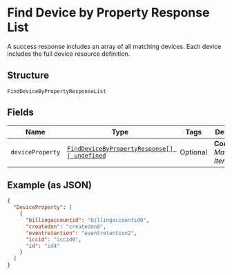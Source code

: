 
# Find Device by Property Response List

A success response includes an array of all matching devices. Each device includes the full device resource definition.

## Structure

`FindDeviceByPropertyResponseList`

## Fields

| Name | Type | Tags | Description |
|  --- | --- | --- | --- |
| `deviceProperty` | [`FindDeviceByPropertyResponse[] \| undefined`](../../doc/models/find-device-by-property-response.md) | Optional | **Constraints**: *Maximum Items*: `100` |

## Example (as JSON)

```json
{
  "DeviceProperty": [
    {
      "billingaccountid": "billingaccountid0",
      "createdon": "createdon8",
      "eventretention": "eventretention2",
      "iccid": "iccid0",
      "id": "id4"
    }
  ]
}
```

